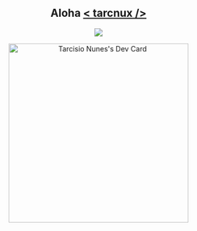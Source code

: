 
<div align="center">
  <h2>Aloha <a href="https://www.linkedin.com/in/tarcnux/" target="_blank">< tarcnux /> </a></h2>
  <img src="https://github.blog/wp-content/uploads/2018/10/46896184-b679fc80-ce30-11e8-88bf-921e9b788f7c.gif?resize=200%2C200" />

   <a href="https://app.daily.dev/tarcnux"><img src="https://api.daily.dev/devcards/v2/UsiLqTAcHIOm9OdrOhLpa.png?r=n58" width="356" alt="Tarcisio Nunes's Dev Card"/></a>
    
</div>


